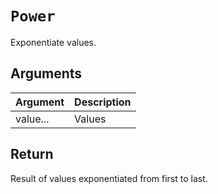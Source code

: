 # `Power`

Exponentiate values.

## Arguments

| Argument | Description |
| -------- | ----------- |
| value... | Values      |

## Return

Result of values exponentiated from first to last.
